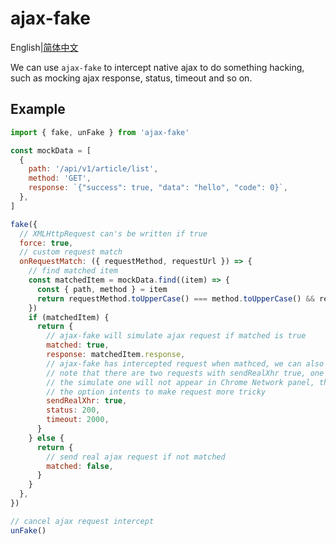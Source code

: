 # ajax-fake

English|[简体中文](https://github.com/Jcanno/ajax-fake/blob/master/README.zh-CN.md)

We can use `ajax-fake` to intercept native ajax to do something hacking, such as mocking ajax response, status, timeout and so on.

## Example

```js
import { fake, unFake } from 'ajax-fake'

const mockData = [
  {
    path: '/api/v1/article/list',
    method: 'GET',
    response: `{"success": true, "data": "hello", "code": 0}`,
  },
]

fake({
  // XMLHttpRequest can's be written if true
  force: true,
  // custom request match
  onRequestMatch: ({ requestMethod, requestUrl }) => {
    // find matched item
    const matchedItem = mockData.find((item) => {
      const { path, method } = item
      return requestMethod.toUpperCase() === method.toUpperCase() && requestUrl === path
    })
    if (matchedItem) {
      return {
        // ajax-fake will simulate ajax request if matched is true
        matched: true,
        response: matchedItem.response,
        // ajax-fake has intercepted request when mathced, we can also send a real request by sendRealXhr
        // note that there are two requests with sendRealXhr true, one for simulate, another for real request
        // the simulate one will not appear in Chrome Network panel, the real request is additional, we still handle request result with simulate one
        // the option intents to make request more tricky
        sendRealXhr: true,
        status: 200,
        timeout: 2000,
      }
    } else {
      return {
        // send real ajax request if not matched
        matched: false,
      }
    }
  },
})

// cancel ajax request intercept
unFake()
```
